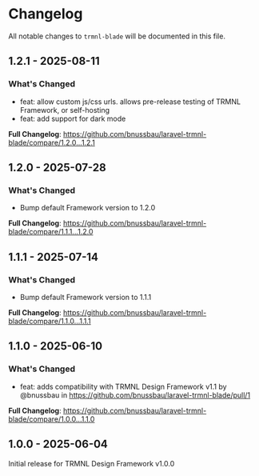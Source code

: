 # Changelog

All notable changes to `trmnl-blade` will be documented in this file.

## 1.2.1 - 2025-08-11

### What's Changed

* feat: allow custom js/css urls. allows pre-release testing of TRMNL Framework, or self-hosting
* feat: add support for dark mode

**Full Changelog**: https://github.com/bnussbau/laravel-trmnl-blade/compare/1.2.0...1.2.1

## 1.2.0 - 2025-07-28

### What's Changed

* Bump default Framework version to 1.2.0

**Full Changelog**: https://github.com/bnussbau/laravel-trmnl-blade/compare/1.1.1...1.2.0

## 1.1.1 - 2025-07-14

### What's Changed

* Bump default Framework version to 1.1.1

**Full Changelog**: https://github.com/bnussbau/laravel-trmnl-blade/compare/1.1.0...1.1.1

## 1.1.0 - 2025-06-10

### What's Changed

* feat: adds compatibility with TRMNL Design Framework v1.1 by @bnussbau in https://github.com/bnussbau/laravel-trmnl-blade/pull/1

**Full Changelog**: https://github.com/bnussbau/laravel-trmnl-blade/compare/1.0.0...1.1.0

## 1.0.0 - 2025-06-04

Initial release for TRMNL Design Framework v1.0.0
